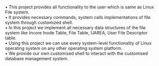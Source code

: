 • This project provides all functionality to the user which is same as Linux File system. <br>
• It provides necessary commands, system calls implementations of file system through customized shell. <br>
• In this project we implement all necessary data structures of the file system like Incore Inode Table, File Table, UAREA, User File Descriptor table.  <br>
• Using this project we can use every system-level functionality of Linux operating system on any other operating system platform.  <br>
• We provide our own customised shell to interact with the customised database management system. <br>
